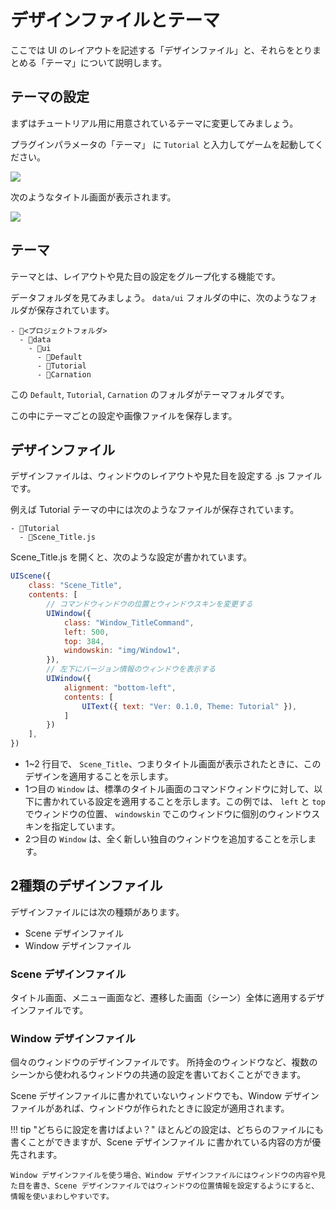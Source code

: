 デザインファイルとテーマ
==========

ここでは UI のレイアウトを記述する「デザインファイル」と、それらをとりまとめる「テーマ」について説明します。

テーマの設定
----------

まずはチュートリアル用に用意されているテーマに変更してみましょう。

プラグインパラメータの「テーマ」 に `Tutorial` と入力してゲームを起動してください。

![](img/design-1.png)

次のようなタイトル画面が表示されます。

![](img/design-2.png)

テーマ
----------

テーマとは、レイアウトや見た目の設定をグループ化する機能です。

データフォルダを見てみましょう。 `data/ui` フォルダの中に、次のようなフォルダが保存されています。

```
- 📁<プロジェクトフォルダ>
  - 📁data
    - 📁ui
      - 📁Default
      - 📁Tutorial
      - 📁Carnation
```

この `Default`, `Tutorial`, `Carnation` のフォルダがテーマフォルダです。

この中にテーマごとの設定や画像ファイルを保存します。

デザインファイル
----------

デザインファイルは、ウィンドウのレイアウトや見た目を設定する .js ファイルです。

例えば Tutorial テーマの中には次のようなファイルが保存されています。

```
- 📁Tutorial
  - 📄Scene_Title.js
```

Scene_Title.js を開くと、次のような設定が書かれています。

```js
UIScene({
    class: "Scene_Title",
    contents: [
        // コマンドウィンドウの位置とウィンドウスキンを変更する
        UIWindow({
            class: "Window_TitleCommand",
            left: 500,
            top: 384,
            windowskin: "img/Window1",
        }),
        // 左下にバージョン情報のウィンドウを表示する
        UIWindow({
            alignment: "bottom-left",
            contents: [
                UIText({ text: "Ver: 0.1.0, Theme: Tutorial" }),
            ]
        })
    ],
})
```

- 1~2 行目で、 `Scene_Title`、つまりタイトル画面が表示されたときに、このデザインを適用することを示します。
- 1つ目の `Window` は、標準のタイトル画面のコマンドウィンドウに対して、以下に書かれている設定を適用することを示します。この例では、 `left` と `top` でウィンドウの位置、 `windowskin` でこのウィンドウに個別のウィンドウスキンを指定しています。
- 2つ目の `Window` は、全く新しい独自のウィンドウを追加することを示します。

2種類のデザインファイル
----------

デザインファイルには次の種類があります。

- Scene デザインファイル
- Window デザインファイル

### Scene デザインファイル

タイトル画面、メニュー画面など、遷移した画面（シーン）全体に適用するデザインファイルです。

### Window デザインファイル

個々のウィンドウのデザインファイルです。
所持金のウィンドウなど、複数のシーンから使われるウィンドウの共通の設定を書いておくことができます。

Scene デザインファイルに書かれていないウィンドウでも、Window デザインファイルがあれば、ウィンドウが作られたときに設定が適用されます。

!!! tip "どちらに設定を書けばよい？"
    ほとんどの設定は、どちらのファイルにも書くことができますが、Scene デザインファイル に書かれている内容の方が優先されます。
    
    Window デザインファイルを使う場合、Window デザインファイルにはウィンドウの内容や見た目を書き、Scene デザインファイルではウィンドウの位置情報を設定するようにすると、情報を使いまわしやすいです。

  
